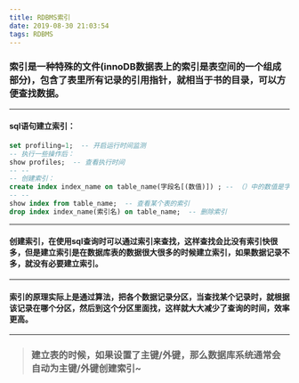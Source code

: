 ```yaml
---
title: RDBMS索引
date: 2019-08-30 21:03:54
tags: RDBMS
---
```


### 索引是一种特殊的文件(innoDB数据表上的索引是表空间的一个组成部分)，包含了表里所有记录的引用指针，就相当于书的目录，可以方便查找数据。

---

#### sql语句建立索引：

```sql
set profiling=1;  -- 开启运行时间监测
-- 执行一些操作后：
show profiles;  -- 查看执行时间
-- --
-- 创建索引：
create index index_name on table_name(字段名[(数值)]) ; -- （）中的数值是字符类型才需要，如果是数字类型不需要
-- --
show index from table_name;  -- 查看某个表的索引
drop index index_name(索引名) on table_name;  -- 删除索引
```

---

#### 创建索引，在使用sql查询时可以通过索引来查找，这样查找会比没有索引快很多，但是建立索引是在数据库表的数据很大很多的时候建立索引，如果数据记录不多，就没有必要建立索引。

---

#### 索引的原理实际上是通过算法，把各个数据记录分区，当查找某个记录时，就根据该记录在哪个分区，然后到这个分区里面找，这样就大大减少了查询的时间，效率更高。

---

> ### 建立表的时候，如果设置了主键/外键，那么数据库系统通常会自动为主键/外键创建索引~

